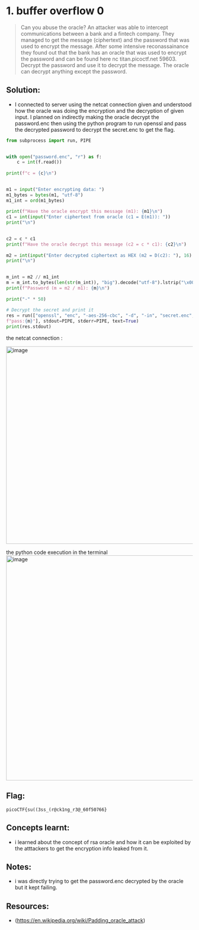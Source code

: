 # 1. buffer overflow 0

>Can you abuse the oracle?
An attacker was able to intercept communications between a bank and a fintech company. They managed to get the message (ciphertext) and the password that was used to encrypt the message.
After some intensive reconassainance they found out that the bank has an oracle that was used to encrypt the password and can be found here nc titan.picoctf.net 59603. Decrypt the password and use it to decrypt the message. The oracle can decrypt anything except the password.

## Solution:

- I connected to server using the netcat connection given and understood how the oracle was doing the encryption and the decryption of given input. I planned on indirectly making the oracle decrypt the password.enc then using the python program to run openssl and pass the decrypted password to decrypt the secret.enc to get the flag.

```python
from subprocess import run, PIPE  
  

with open("password.enc", "r") as f:  
	c = int(f.read())   
  
print(f"c = {c}\n")  
 

m1 = input("Enter encrypting data: ")  
m1_bytes = bytes(m1, "utf-8")  
m1_int = ord(m1_bytes) 
  
print(f"Have the oracle encrypt this message (m1): {m1}\n")  
c1 = int(input("Enter ciphertext from oracle (c1 = E(m1)): "))  
print("\n")  
 

c2 = c * c1  
print(f"Have the oracle decrypt this message (c2 = c * c1): {c2}\n")  
  
m2 = int(input("Enter decrypted ciphertext as HEX (m2 = D(c2): "), 16)  
print("\n")  
 

m_int = m2 // m1_int  
m = m_int.to_bytes(len(str(m_int)), "big").decode("utf-8").lstrip("\x00")
print(f"Password (m = m2 / m1): {m}\n")  
  
print("-" * 50)      
 
# Decrypt the secret and print it
res = run(["openssl", "enc", "-aes-256-cbc", "-d", "-in", "secret.enc", "-pass",  
f"pass:{m}"], stdout=PIPE, stderr=PIPE, text=True)  
print(res.stdout)
```

the netcat connection :

<img width="1463" height="533" alt="image" src="https://github.com/user-attachments/assets/dd6f6ad0-d160-42a8-aea7-342f3630a5a4" />

the python code execution in the terminal
<img width="1477" height="607" alt="image" src="https://github.com/user-attachments/assets/527b742c-703f-40be-b203-8e53504429d6" />


## Flag:

```
picoCTF{su((3ss_(r@ck1ng_r3@_60f50766}
```

## Concepts learnt:

- i learned about the concept of rsa oracle and how it can be exploited by the atttackers to get the encryption info leaked from it.

## Notes:

- i was directly trying to get the password.enc decrypted by the oracle but it kept failing.

## Resources:

-  (https://en.wikipedia.org/wiki/Padding_oracle_attack)

